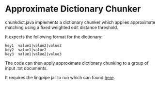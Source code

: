 # Approximate Dictionary Chunker #

chunkdict.java implements a dictionary chunker which applies approximate matching using a fixed weighted edit distance threshold.

It expects the following format for the dictionary:
```
key1  value1|value2|value3
key2  value1|value2 
key3  value1|value2|value3
```
The code can then apply approximate dictionary chunking to a group of input .txt documents.


It requires the lingpipe jar to run which can found [here](http://alias-i.com/lingpipe/web/download.html).
